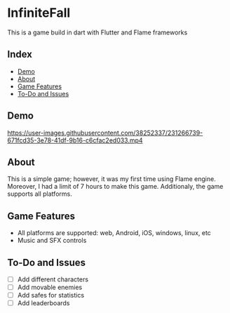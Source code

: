 # InfiniteFall

This is a game build in dart with Flutter and Flame frameworks

## Index
   - [Demo](#Demo "Goto Demo")
   - [About](#Demo "Goto About")
   - [Game Features](#Game-Features "Goto Game-Features")
   - [To-Do and Issues](#To-Do-and-Issues "Goto To-Do-and-Issues")

## Demo

https://user-images.githubusercontent.com/38252337/231266739-671fcd35-3e78-41df-9b16-c6cfac2ed033.mp4


## About

This is a simple game; however, it was my first time using Flame engine. Moreover, I had a limit of 7 hours to make this game. Additionaly, the game supports all platforms.

## Game Features
   - All platforms are supported: web, Android, iOS, windows, linux, etc
   - Music and SFX controls

## To-Do and Issues
- [ ] Add different characters  
- [ ] Add movable enemies
- [ ] Add safes for statistics
- [ ] Add leaderboards

